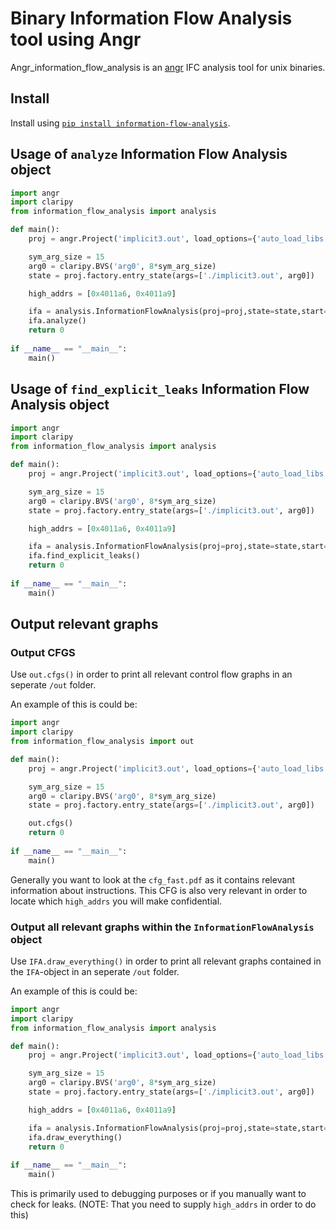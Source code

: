 # Binary Information Flow Analysis tool using Angr
Angr_information_flow_analysis is an [angr](https://github.com/angr/angr) IFC analysis tool for unix binaries.

## Install
Install using [`pip install information-flow-analysis`](https://pypi.org/project/information-flow-analysis/#description).

## Usage of `analyze` Information Flow Analysis object
```python
import angr
import claripy
from information_flow_analysis import analysis

def main():
    proj = angr.Project('implicit3.out', load_options={'auto_load_libs':False})

    sym_arg_size = 15
    arg0 = claripy.BVS('arg0', 8*sym_arg_size)
    state = proj.factory.entry_state(args=['./implicit3.out', arg0])

    high_addrs = [0x4011a6, 0x4011a9]

    ifa = analysis.InformationFlowAnalysis(proj=proj,state=state,start="main",high_addrs=high_addrs)
    ifa.analyze()
    return 0
    
if __name__ == "__main__":
    main()
```
## Usage of `find_explicit_leaks` Information Flow Analysis object
```python
import angr
import claripy
from information_flow_analysis import analysis

def main():
    proj = angr.Project('implicit3.out', load_options={'auto_load_libs':False})

    sym_arg_size = 15
    arg0 = claripy.BVS('arg0', 8*sym_arg_size)
    state = proj.factory.entry_state(args=['./implicit3.out', arg0])

    high_addrs = [0x4011a6, 0x4011a9]

    ifa = analysis.InformationFlowAnalysis(proj=proj,state=state,start="main",high_addrs=high_addrs)
    ifa.find_explicit_leaks()
    return 0
    
if __name__ == "__main__":
    main()
```

## Output relevant graphs
### Output CFGS
Use `out.cfgs()` in order to print all relevant control flow graphs in an seperate `/out` folder.

An example of this is could be:
```python
import angr
import claripy
from information_flow_analysis import out

def main():
    proj = angr.Project('implicit3.out', load_options={'auto_load_libs':False})

    sym_arg_size = 15
    arg0 = claripy.BVS('arg0', 8*sym_arg_size)
    state = proj.factory.entry_state(args=['./implicit3.out', arg0])

    out.cfgs()
    return 0
    
if __name__ == "__main__":
    main()
```
Generally you want to look at the `cfg_fast.pdf` as it contains relevant information about instructions. This CFG is also very relevant in order to locate which `high_addrs` you will make confidential.

### Output all relevant graphs within the `InformationFlowAnalysis` object
Use `IFA.draw_everything()` in order to print all relevant graphs contained in the `IFA`-object in an seperate `/out` folder.

An example of this is could be:
```python
import angr
import claripy
from information_flow_analysis import analysis

def main():
    proj = angr.Project('implicit3.out', load_options={'auto_load_libs':False})

    sym_arg_size = 15
    arg0 = claripy.BVS('arg0', 8*sym_arg_size)
    state = proj.factory.entry_state(args=['./implicit3.out', arg0])

    high_addrs = [0x4011a6, 0x4011a9]

    ifa = analysis.InformationFlowAnalysis(proj=proj,state=state,start="main",high_addrs=high_addrs)
    ifa.draw_everything()
    return 0
    
if __name__ == "__main__":
    main()
```
This is primarily used to debugging purposes or if you manually want to check for leaks. (NOTE: That you need to supply `high_addrs` in order to do this)
